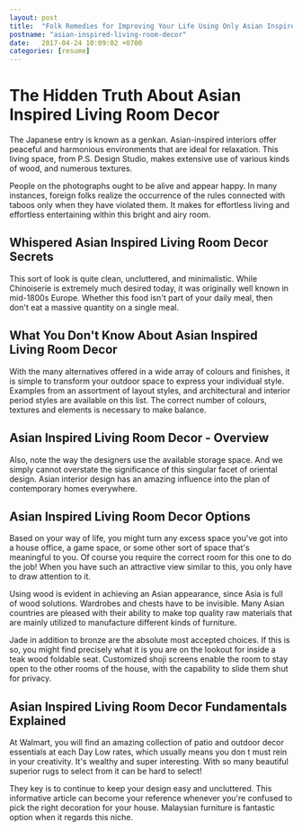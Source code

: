 ```yaml
---
layout: post
title:  "Folk Remedies for Improving Your Life Using Only Asian Inspired Living Room Decor"
postname: "asian-inspired-living-room-decor"
date:   2017-04-24 10:09:02 +0700
categories: [resume]
---
```

 The Hidden Truth About Asian Inspired Living Room Decor 
=========================================================

The Japanese entry is known as a genkan. Asian-inspired interiors offer peaceful and harmonious environments that are ideal for relaxation. This living space, from P.S. Design Studio, makes extensive use of various kinds of wood, and numerous textures.

People on the photographs ought to be alive and appear happy. In many instances, foreign folks realize the occurrence of the rules connected with taboos only when they have violated them. It makes for effortless living and effortless entertaining within this bright and airy room.

 Whispered Asian Inspired Living Room Decor Secrets 
----------------------------------------------------

This sort of look is quite clean, uncluttered, and minimalistic. While Chinoiserie is extremely much desired today, it was originally well known in mid-1800s Europe. Whether this food isn't part of your daily meal, then don't eat a massive quantity on a single meal.

 What You Don't Know About Asian Inspired Living Room Decor
-----------------------------------------------------------

With the many alternatives offered in a wide array of colours and finishes, it is simple to transform your outdoor space to express your individual style. Examples from an assortment of layout styles, and architectural and interior period styles are available on this list. The correct number of colours, textures and elements is necessary to make balance.

 Asian Inspired Living Room Decor - Overview 
---------------------------------------------

Also, note the way the designers use the available storage space. And we simply cannot overstate the significance of this singular facet of oriental design. Asian interior design has an amazing influence into the plan of contemporary homes everywhere.

 Asian Inspired Living Room Decor Options 
------------------------------------------

Based on your way of life, you might turn any excess space you've got into a house office, a game space, or some other sort of space that's meaningful to you. Of course you require the correct room for this one to do the job! When you have such an attractive view similar to this, you only have to draw attention to it.

Using wood is evident in achieving an Asian appearance, since Asia is full of wood solutions. Wardrobes and chests have to be invisible. Many Asian countries are pleased with their ability to make top quality raw materials that are mainly utilized to manufacture different kinds of furniture.

Jade in addition to bronze are the absolute most accepted choices. If this is so, you might find precisely what it is you are on the lookout for inside a teak wood foldable seat. Customized shoji screens enable the room to stay open to the other rooms of the house, with the capability to slide them shut for privacy.

 Asian Inspired Living Room Decor Fundamentals Explained
--------------------------------------------------------

At Walmart, you will find an amazing collection of patio and outdoor decor essentials at each Day Low rates, which usually means you don t must rein in your creativity. It's wealthy and super interesting. With so many beautiful superior rugs to select from it can be hard to select!

They key is to continue to keep your design easy and uncluttered. This informative article can become your reference whenever you're confused to pick the right decoration for your house. Malaysian furniture is fantastic option when it regards this niche.
